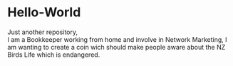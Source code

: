 # Hello-World
Just another repository,<br>
I am a Bookkeeper working from home and involve in Network Marketing, I am wanting to create a coin wich should make people aware about the NZ Birds Life which is endangered.
